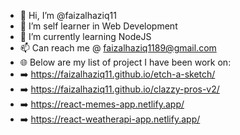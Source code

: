 - 👋 Hi, I’m @faizalhaziq11
- 👀 I’m self learner in Web Development
- 🌱 I’m currently learning NodeJS
- 📫 Can reach me @ faizalhaziq1189@gmail.com
- 🌐 Below are my list of project I have been work on:
- ➡️ https://faizalhaziq11.github.io/etch-a-sketch/
- ➡️ https://faizalhaziq11.github.io/clazzy-pros-v2/
- ➡️ https://react-memes-app.netlify.app/
- ➡️ https://react-weatherapi-app.netlify.app/

<!---
faizalhaziq11/faizalhaziq11 is a ✨ special ✨ repository because its `README.md` (this file) appears on your GitHub profile.
You can click the Preview link to take a look at your changes.
--->
